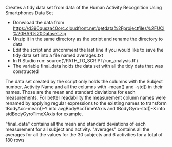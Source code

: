 Creates a tidy data set from data of the Human Activity Recognition Using Smartphones Data Set
* Donwload the data from https://d396qusza40orc.cloudfront.net/getdata%2Fprojectfiles%2FUCI%20HAR%20Dataset.zip 
* Unzip it in the same directory as the script and rename the directory to data
* Edit the script and uncomment the last line if you would like to save the tidy data set into a file named averages.txt
* In R Studio run: source('/PATH_TO_SCRIPT/run_analysis.R')
* The variable final_data holds the data set with all the tidy data that was constructed


The data set created by the script only holds the columns with the Subject number, Activity Name and all the columns 
with -mean() and -std() in their names. Those are the mean and standard deviations for each measurements. For better readability 
the measurement column names were renamed by applying regular expressions to the existing names to transform
tBodyAcc-mean()-Y into avgBodyAccTimeYAxis and tBodyGyro-std()-X into stdBodyGyroTimeXAxis for example.

"final_data" contains all the mean and standard deviations of each measurement for all subject and activity.
"averages" contains all the averages for all the values for the 30 subjects and 6 activities for a total of 180 rows

